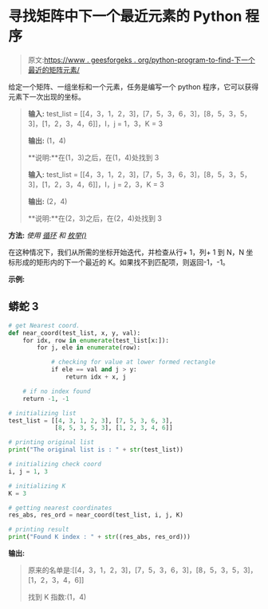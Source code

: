 # 寻找矩阵中下一个最近元素的 Python 程序

> 原文:[https://www . geesforgeks . org/python-program-to-find-下一个最近的矩阵元素/](https://www.geeksforgeeks.org/python-program-to-find-the-next-nearest-element-in-a-matrix/)

给定一个矩阵、一组坐标和一个元素，任务是编写一个 python 程序，它可以获得元素下一次出现的坐标。

> **输入:** test_list = [[4，3，1，2，3]，[7，5，3，6，3]，[8，5，3，5，3]，[1，2，3，4，6]]，I，j = 1，3，K = 3
> 
> **输出:** (1，4)
> 
> **说明:**在(1，3)之后，在(1，4)处找到 3
> 
> **输入:** test_list = [[4，3，1，2，3]，[7，5，3，6，3]，[8，5，3，5，3]，[1，2，3，4，6]]，I，j = 2，3，K = 3
> 
> **输出:** (2，4)
> 
> **说明:**在(2，3)之后，在(2，4)处找到 3

**方法:** *使用* [*循环*](https://www.geeksforgeeks.org/loops-in-python/) *和* [*枚举()*](https://www.geeksforgeeks.org/enumerate-in-python/)

在这种情况下，我们从所需的坐标开始迭代，并检查从行+ 1，列+ 1 到 N，N 坐标形成的矩形内的下一个最近的 K。如果找不到匹配项，则返回-1，-1。

**示例:**

## 蟒蛇 3

```py
# get Nearest coord.
def near_coord(test_list, x, y, val):
    for idx, row in enumerate(test_list[x:]):
        for j, ele in enumerate(row):

            # checking for value at lower formed rectangle
            if ele == val and j > y:
                return idx + x, j

    # if no index found
    return -1, -1

# initializing list
test_list = [[4, 3, 1, 2, 3], [7, 5, 3, 6, 3],
             [8, 5, 3, 5, 3], [1, 2, 3, 4, 6]]

# printing original list
print("The original list is : " + str(test_list))

# initializing check coord
i, j = 1, 3

# initializing K
K = 3

# getting nearest coordinates
res_abs, res_ord = near_coord(test_list, i, j, K)

# printing result
print("Found K index : " + str((res_abs, res_ord)))
```

**输出:**

> 原来的名单是:[[4，3，1，2，3]，[7，5，3，6，3]，[8，5，3，5，3]，[1，2，3，4，6]]
> 
> 找到 K 指数:(1，4)